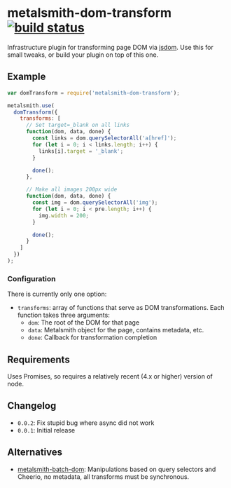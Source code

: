 # metalsmith-dom-transform [![build status](https://travis-ci.org/fortes/metalsmith-dom-transform.svg?branch=master)](https://travis-ci.org/fortes/metalsmith-dom-transform/)

Infrastructure plugin for transforming page DOM via [jsdom](https://github.com/tmpvar/jsdom). Use this for small tweaks, or build your plugin on top of this one.

## Example

```js
var domTransform = require('metalsmith-dom-transform');

metalsmith.use(
  domTransform({
    transforms: [
      // Set target=_blank on all links
      function(dom, data, done) {
        const links = dom.querySelectorAll('a[href]');
        for (let i = 0; i < links.length; i++) {
          links[i].target = '_blank';
        }

        done();
      },

      // Make all images 200px wide
      function(dom, data, done) {
        const img = dom.querySelectorAll('img');
        for (let i = 0; i < pre.length; i++) {
          img.width = 200;
        }

        done();
      }
    ]
  })
);
```

### Configuration

There is currently only one option:

* `transforms`: array of functions that serve as DOM transformations. Each function takes three arguments:
  * `dom`: The root of the DOM for that page
  * `data`: Metalsmith object for the page, contains metadata, etc.
  * `done`: Callback for transformation completion

## Requirements

Uses Promises, so requires a relatively recent (4.x or higher) version of node.

## Changelog

* `0.0.2`: Fix stupid bug where async did not work
* `0.0.1`: Initial release

## Alternatives

* [metalsmith-batch-dom](https://github.com/krambuhl/metalsmith-batch-dom): Manipulations based on query selectors and Cheerio, no metadata, all transforms must be synchronous.
